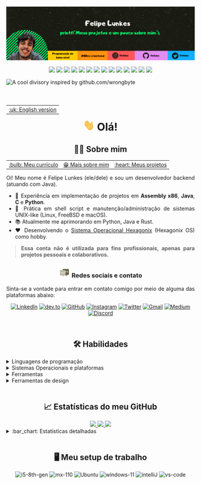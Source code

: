 
[![Cabeçalho](https://raw.githubusercontent.com/felipenlunkes/felipenlunkes/master/img/header.pt.png "Minha conta no Twitter")](https://twitter.com/fmlunx/)

<div align="center">
  
[![](https://img.shields.io/badge/OS-Linux-informational?style=flat&logo=linux&logoColor=white&color=2bbc8a)](https://github.com/felipenlunkes)
[![](https://img.shields.io/badge/OS-FreeBSD-informational?style=flat&logo=freebsd&logoColor=white&color=2bbc8a)](https://github.com/felipenlunkes)
[![](https://img.shields.io/badge/OS-macOS-informational?style=flat&logo=macos&logoColor=white&color=2bbc8a)](https://github.com/felipenlunkes)
[![](https://img.shields.io/badge/OS-Windows-informational?style=flat&logo=windows&logoColor=white&color=2bbc8a)](https://github.com/felipenlunkes)
[![](https://img.shields.io/badge/Code-Make-informational?style=flat&logo=cmake&logoColor=white&color=2bbc8a)](https://github.com/felipenlunkes)
[![](https://img.shields.io/badge/Code-Assembly-informational?style=flat&logo=assembly&logoColor=white&color=2bbc8a)](https://github.com/felipenlunkes)
[![](https://img.shields.io/badge/Code-C-informational?style=flat&logo=c&logoColor=white&color=2bbc8a)](https://github.com/felipenlunkes)
[![](https://img.shields.io/badge/Code-Java-informational?style=flat&logo=openjdk&logoColor=white&color=2bbc8a)](https://github.com/felipenlunkes)
[![](https://img.shields.io/badge/Code-VisualBasic-informational?style=flat&logo=.net&logoColor=white&color=2bbc8a)](https://github.com/felipenlunkes)
[![](https://img.shields.io/badge/Code-Python-informational?style=flat&logo=python&logoColor=white&color=2bbc8a)](https://github.com/felipenlunkes)
[![](https://img.shields.io/badge/Code-Markdown-informational?style=flat&logo=markdown&logoColor=white&color=2bbc8a)](https://github.com/felipenlunkes)
[![](https://img.shields.io/badge/Code-MySQL-informational?style=flat&logo=mysql&logoColor=white&color=2bbc8a)](https://github.com/felipenlunkes)
[![](https://img.shields.io/badge/Shell-Bash-informational?style=flat&logo=gnu-bash&logoColor=white&color=2bbc8a)](https://github.com/felipenlunkes)
[![](https://img.shields.io/badge/Arduino-Arduino-informational?style=flat&logo=arduino&logoColor=white&color=2bbc8a)](https://github.com/felipenlunkes)

</div>

![A cool divisory inspired by github.com/wrongbyte](https://i.imgur.com/waxVImv.png)

<div align="center">

<table align="right">
<tr><td><a href="https://github.com/felipenlunkes/felipenlunkes/blob/main/README.md">:uk: English version </a></td></tr>
</table>

# [<img src="https://github.com/felipenlunkes/felipenlunkes/blob/main/img/wave.gif" width="30px" height="30px"/>]() Olá!

## :technologist: Sobre mim

</div>

<div align="justify">

<table align="center">
<tr>
<td><a href="https://felipenlunkes.github.io/cv">:bulb: Meu currículo </a></td>
<td><a href="https://github.com/felipenlunkes/felipenlunkes/blob/main/ABOUT.pt.md">😁 Mais sobre mim </a></td>
<td><a href="https://github.com/felipenlunkes/felipenlunkes/blob/main/PROJECTS.pt.md">:heart: Meus projetos </a></td>
</tr>
</table>

Oi! Meu nome é Felipe Lunkes (ele/dele) e sou um desenvolvedor backend (atuando com Java).

* :abacus: Experiência em implementação de projetos em **Assembly x86**, **Java**, **C** e **Python**.
* :seedling: Prática em shell script e manutenção/administração de sistemas UNIX-like (Linux, FreeBSD e macOS).
* :books: Atualmente me aprimorando em Python, Java e Rust.
* :heart: Desenvolvendo o [Sistema Operacional Hexagonix](https://github.com/hexagonix) (Hexagonix OS) como hobby.

> **Essa conta não é utilizada para fins profissionais, apenas para projetos pessoais e colaborativos.**

</div>

<!--
- 📫 How to reach me: [@fmlunx on Twitter](https://twitter.com/fmlunx), [@fmlunx on Instagram](https://instagram.com/fmlunx) or felipenldev@gmail.com
-->

<div align="center">

### [<img src="https://raw.githubusercontent.com/felipenlunkes/felipenlunkes/master/img/message.gif" width="30px" height="30px"/>]() Redes sociais e contato

</div>

<div align="justify">

Sinta-se a vontade para entrar em contato comigo por meio de alguma das plataformas abaixo:

</div>

<div align="center">

[![LinkedIn](https://img.shields.io/badge/LinkedIn-0077B5?style=for-the-badge&logo=LinkedIn&logoColor=white)](https://www.linkedin.com/in/felipelunkes/)
[![dev.to](https://img.shields.io/badge/Dev.to-0A0A0A?style=for-the-badge&logo=DevdotTo&logoColor=white)](https://dev.to/felipenlunkes)
[![GitHub](https://img.shields.io/badge/GitHub-000000?style=for-the-badge&logo=GitHub&logoColor=white)](https://github.com/felipenlunkes)
[![Instagram](https://img.shields.io/badge/Instagram-E4405F?style=for-the-badge&logo=instagram&logoColor=white)](https://www.instagram.com/fmlunx/)
[![Twitter](https://img.shields.io/badge/Twitter-0077B5?style=for-the-badge&logo=Twitter&logoColor=white)](https://www.twitter.com/fmlunx/)
[![Gmail](https://img.shields.io/badge/Gmail-D14836?style=for-the-badge&logo=gmail&logoColor=white)](mailto:felipenldev@gmail.com)
[![Medium](https://img.shields.io/badge/Medium-12100E?style=for-the-badge&logo=medium&logoColor=white)](https://medium.com/@felipeldev)
[![Discord](https://img.shields.io/badge/Discord-7289DA?style=for-the-badge&logo=discord&logoColor=white)](http://discordapp.com/users/lunx#7702)
  
</div>

<!-- Vai funcionar como <!-- Vai funcionar como <hr> -->

<img src="https://i.imgur.com/waxVImv.png" width="100%" height="2px" />

<div align="center">
  
## :hammer_and_wrench: Habilidades

</div>
  
<details title="Linguagens de programação" align='left'>
<br>
<summary align='left'>Linguagens de programação</summary>

<div align="justify">

![assembly](https://img.shields.io/badge/Assembly-F57842?style=for-the-badge&logo=assembly&logoColor=white)
![c](https://img.shields.io/badge/C-F5b342?style=for-the-badge&logo=c&logoColor=white)
![java](https://img.shields.io/badge/Java-ED8B00?style=for-the-badge&logo=openjdk&logoColor=white)
![visualbasic](https://img.shields.io/badge/VisualBasic-5334ED?style=for-the-badge&logo=.net&logoColor=white)
![python](https://img.shields.io/badge/Python-8419D1?style=for-the-badge&logo=python&logoColor=white)
![bash](https://img.shields.io/badge/Shell_Script-118515?style=for-the-badge&logo=gnu-bash&logoColor=white)
![make](https://img.shields.io/badge/Make-0077B5?style=for-the-badge&logo=cmake&logoColor=white)
![markdown](https://img.shields.io/badge/Markdown-000000?style=for-the-badge&logo=markdown&logoColor=white)

</div>

</details>

<details title="Sistemas Operacionais e plataformas" align='left'>
<summary align='left'>Sistemas Operacionais e plataformas</summary>

##### DOS (Disk Operating System) e Windows

<div align="left">

![MS-DOS](https://img.shields.io/badge/DOS-DE2218?style=for-the-badge&logo=dos&logoColor=white)
![Windows-DOS](https://img.shields.io/badge/Windows_DOS-008080?style=for-the-badge&logo=windows-95&logoColor=white)
![Windows](https://img.shields.io/badge/Windows_NT-0078D6?style=for-the-badge&logo=windows&logoColor=white)

</div>

##### Linux

<div align="left">

![Linux](https://img.shields.io/badge/Linux-FCC624?style=for-the-badge&logo=linux&logoColor=black)
![Arch](https://img.shields.io/badge/Arch_Linux-1793D1?style=for-the-badge&logo=arch-linux&logoColor=white)
![Debian](https://img.shields.io/badge/Debian-A81D33?style=for-the-badge&logo=debian&logoColor=white)
![Fedora](https://img.shields.io/badge/Fedora-294172?style=for-the-badge&logo=fedora&logoColor=white)
![Gentoo](https://img.shields.io/badge/Gentoo-54487A?style=for-the-badge&logo=gentoo&logoColor=white)
![Kali](https://img.shields.io/badge/Kali_Linux-557C94?style=for-the-badge&logo=kali-linux&logoColor=white)
![Pop](https://img.shields.io/badge/Pop!_OS-48B9C7?style=for-the-badge&logo=Pop!_OS&logoColor=white)
![Suse](https://img.shields.io/badge/SUSE-0C322C?style=for-the-badge&logo=SUSE&logoColor=white)
![Ubuntu](https://img.shields.io/badge/Ubuntu-E95420?style=for-the-badge&logo=ubuntu&logoColor=white)
![ChromeOS](https://img.shields.io/badge/ChromeOS-372213?style=for-the-badge&logo=GoogleChrome&logoColor=white)

</div>

##### BSD e Unix

<div align="left">

![FreeBSD](https://img.shields.io/badge/freeBSD-DE2218?style=for-the-badge&logo=freebsd&logoColor=white)
![macOS](https://img.shields.io/badge/mac_os-000000?style=for-the-badge&logo=apple&logoColor=white)
![Plan9](https://img.shields.io/badge/Plan_9-7719AA?style=for-the-badge&logoColor=white)

##### Outros sistemas operacionais

![ReactOS](https://img.shields.io/badge/react%20os-0088CC?style=for-the-badge&logo=reactos&logoColor=white)

##### Plataformas

![Arduino](https://img.shields.io/badge/Arduino-E4405F?style=for-the-badge&logo=arduino&logoColor=white)

</div>

</details>

<details title="Ferramentas" align='left'>
<br>
<summary align='left'>Ferramentas</summary>

<div align="center">

<div align="justify">

##### IDEs

![android_studio](https://img.shields.io/badge/Android_Studio-3DDC84?style=for-the-badge&logo=android-studio&logoColor=white)
![arduino_IDE](https://img.shields.io/badge/Arduino_IDE-00979D?style=for-the-badge&logo=arduino&logoColor=white)
![eclipse](https://img.shields.io/badge/Eclipse-2C2255?style=for-the-badge&logo=eclipse&logoColor=white)
![intelliJ](https://img.shields.io/badge/IntelliJ_IDEA-000000.svg?style=for-the-badge&logo=intellij-idea&logoColor=white)
![visualstudio](https://img.shields.io/badge/Visual_Studio-5C2D91?style=for-the-badge&logo=visual%20studio&logoColor=white)
![vs-code](https://img.shields.io/badge/VS_Code-007ACC?style=for-the-badge&logo=Visual-Studio-Code&logoColor=white)

##### Terminal

![gnu_bash](https://img.shields.io/badge/GNU%20Bash-4EAA25?style=for-the-badge&logo=GNU%20Bash&logoColor=white)
![windows_terminal](https://img.shields.io/badge/windows%20terminal-4D4D4D?style=for-the-badge&logo=windows%20terminal&logoColor=white)

##### Bancos de dados

![mysql](https://img.shields.io/badge/MySQL-00000F?style=for-the-badge&logo=mysql&logoColor=white)

##### Git

![Git](https://img.shields.io/badge/GIT-E44C30?style=for-the-badge&logo=git&logoColor=white)
![bitbucket](https://img.shields.io/badge/Bitbucket-0747a6?style=for-the-badge&logo=bitbucket&logoColor=white)
![github](https://img.shields.io/badge/GitHub-8117EB?style=for-the-badge&logo=github&logoColor=white)

##### Workflow

![jenkins](https://img.shields.io/badge/Jenkins-D24939?style=for-the-badge&logo=Jenkins&logoColor=white)c
![jira](https://img.shields.io/badge/Jira-0052CC?style=for-the-badge&logo=Jira&logoColor=white)

##### Virtualização

![qemu](https://img.shields.io/badge/Qemu-0A0A0A?style=for-the-badge&logo=qemu&logoColor=white)
![virtualbox](https://img.shields.io/badge/VirtualBox-118515?style=for-the-badge&logo=virtualbox&logoColor=white)

</div>

</details>

<details title="Ferramentas de design" align='left'>
<br>
<summary align='left'>Ferramentas de design</summary>

<div align="justify">

![creative_cloud](https://img.shields.io/badge/Adobe%20Creative%20Cloud-DA1F26?style=for-the-badge&logo=Adobe%20Creative%20Cloud&logoColor=white)
![canva](https://img.shields.io/badge/Canva-F28A22?style=for-the-badge&logo=canva&logoColor=white)
![gimp](https://img.shields.io/badge/Gimp-139176?style=for-the-badge&logo=gimp&logoColor=white)
![inkscape](https://img.shields.io/badge/Inkscape-000000?style=for-the-badge&logo=Inkscape&logoColor=white)

</div>

</details>

<!-- Vai funcionar como <hr> -->

<img src="https://i.imgur.com/waxVImv.png" width="100%" height="2px" />

<div align="center">
  
## :chart_with_upwards_trend: Estatísticas do meu GitHub

</div>
  
<div align="center">

<a href="https://github.com/felipenlunkes#chart_with_upwards_trend-github-stats">
<img height="95em" src="https://github-profile-trophy.vercel.app/?username=felipenlunkes&row=1&column=7&margin-h=8&theme=darkhub&count_private=true&margin-w=15&no-frame=true">
</a>

<a href="https://github.com/felipenlunkes/felipenlunkes/blob/main/README.pt.md#chart_with_upwards_trend-estat%C3%ADsticas-do-meu-github&PAT_1">
<img height="180em" src="https://github-readme-stats.vercel.app/api?username=felipenlunkes&show_icons=true&theme=tokyonight&bg_color=0D1117&show_icons=true&hide_border=false&count_private=true&custom_title=Estatísticas%20de%20felipenlunkes&locale=pt-BR&PAT_1">
</a>

<!-- Vamos excluir repositórios que não são de minha autoria, como o TROPIX-->

<a href="https://github.com/felipenlunkes/felipenlunkes/blob/main/README.pt.md#chart_with_upwards_trend-estat%C3%ADsticas-do-meu-github">
<img height="180em" src="https://github-readme-stats.vercel.app/api/top-langs/?username=felipenlunkes&theme=tokyonight&layout=compact&bg_color=0D1117&count_private=true&exclude_repo=TROPIX&langs_count=10&custom_title=Linguagens%20mais%20usadas&locale=pt-BR&PAT_1">
</a>

<br>

</div>

<details title="Estatísticas detalhadas" align='left'>
<br>
<summary align='left'>:bar_chart: Estatísticas detalhadas</summary>

<div align="center">

<a href="https://github.com/felipenlunkes/felipenlunkes/blob/main/README.pt.md#chart_with_upwards_trend-estat%C3%ADsticas-do-meu-github&PAT_1">
<img height="130em" src="https://github-readme-streak-stats.herokuapp.com/?user=felipenlunkes&theme=tokyonight&hide_border=true&count_private=true&include_all_commits=true&PAT_1">
</a>

<a href="https://github.com/felipenlunkes/felipenlunkes/blob/main/README.pt.md#chart_with_upwards_trend-estat%C3%ADsticas-do-meu-github">
<img height="160em" src="https://github-profile-summary-cards.vercel.app/api/cards/profile-details?username=felipenlunkes&theme=tokyonight&count_private=true&PAT_1">
</a>

<a href="https://github.com/felipenlunkes/felipenlunkes/blob/main/README.pt.md#chart_with_upwards_trend-estat%C3%ADsticas-do-meu-github">
<img height="160em" src="http://github-profile-summary-cards.vercel.app/api/cards/productive-time?username=felipenlunkes&theme=tokyonight&utcOffset=-3&PAT_1">
</a>

<!-- Desativado por enquanto - aparentemente, os serviços não funcionam mais

<a href="https://github.com/felipenlunkes/felipenlunkes/blob/main/README.pt.md#chart_with_upwards_trend-estat%C3%ADsticas-do-meu-github">
<img height="180em" src="https://github-readme-activity-graph.cyclic.app/graph?username=felipenlunkes&custom_title=Atividade%20de%20Felipe%20Lunkes%20no%20GitHub&theme=tokyonight&area=true&hide_border=true&PAT_1">
</a>

<img height="180em" src="https://activity-graph.herokuapp.com/graph?username=felipenlunkes&count_private=true&hide_border=false&theme=tokyonight&PAT_1">
 
-->

<!-- Aqui, as visitas ao meu perfil -->

[![](https://komarev.com/ghpvc/?username=felipenlunkes&color=F57842&label=Visitas+ao+perfil&style=for-the-badge)](https://github.com/felipenlunkes)

</div>

</details>
  
<!-- Vai funcionar como <hr> -->

<img src="https://i.imgur.com/waxVImv.png" width="100%" height="2px" />

<div align="center">
  
## :desktop_computer: Meu setup de trabalho

</div>
  
<div align="center">

![i5-8th-gen](https://img.shields.io/badge/Intel-Core_i5_8th-0071C5?style=for-the-badge&logo=intel&logoColor=white)
![mx-110](https://img.shields.io/badge/NVIDIA-MX110-76B900?style=for-the-badge&logo=nvidia&logoColor=white)
![Ubuntu](https://img.shields.io/badge/Ubuntu-E95420?style=for-the-badge&logo=ubuntu&logoColor=white)
![windows-11](https://img.shields.io/badge/Windows_11-0078D6?style=for-the-badge&logo=microsoft&logoColor=white)
![intelliJ](https://img.shields.io/badge/IntelliJ_IDEA-000000.svg?style=for-the-badge&logo=intellij-idea&logoColor=white)
![vs-code](https://img.shields.io/badge/VS_Code-007ACC?style=for-the-badge&logo=Visual-Studio-Code&logoColor=white)

<!--

![AMD E1](https://img.shields.io/badge/AMD-E1-ED1C24?style=for-the-badge&logo=amd&logoColor=white)
![Radeon 8210](https://img.shields.io/badge/AMD-Radeon_HD_8210-ED1C24?style=for-the-badge&logo=amd&logoColor=white)
![FreeBSD](https://img.shields.io/badge/freeBSD-DE2218?style=for-the-badge&logo=freebsd&logoColor=white)
![Pop!_OS](https://img.shields.io/badge/Pop!_OS-48B9C7?style=for-the-badge&logo=Pop!_OS&logoColor=white)
![vs-code](https://img.shields.io/badge/VS_Code-007ACC?style=for-the-badge&logo=Visual-Studio-Code&logoColor=white)

-->

</div>

<!-- 

<img src="https://i.imgur.com/waxVImv.png" width="100%" height="2px" />

<div align="center">
   
## :heavy_plus_sign: Mais

</div>
  
<div align="justify">
  
* <img src="https://www.ufpb.br/ppgs/contents/imagens/logo-lattes.png/@@images/aed78269-8ef2-4e2b-9f8a-a687fba40bfd.png" width="25px" height="25px" /> [Currículo Lattes](http://lattes.cnpq.br/2540365589952421)

</div>

-->
